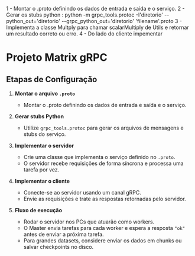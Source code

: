 
1 - Montar o .proto definindo os dados de entrada e saída e o serviço.
2 - Gerar os stubs python : python -m grpc_tools.protoc -I'diretorio' --python_out='diretorio' --grpc_python_out='diretorio' 'filename'.proto
3 - Implementa a classe Multply para chamar scalarMultiply de Utils e retornar um resultado correto ou erro.
4 - Do lado do cliente impementar 


# Projeto Matrix gRPC


## Etapas de Configuração

1. **Montar o arquivo `.proto`**  
   - Montar o .proto definindo os dados de entrada e saída e o serviço.

2. **Gerar stubs Python**  
   - Utilize `grpc_tools.protoc` para gerar os arquivos de mensagens e stubs do serviço.  

3. **Implementar o servidor**  
   - Crie uma classe que implementa o serviço definido no `.proto`.  
   - O servidor recebe requisições de forma síncrona e processa uma tarefa por vez.

4. **Implementar o cliente**  
   - Conecte-se ao servidor usando um canal gRPC.  
   - Envie as requisições e trate as respostas retornadas pelo servidor.

5. **Fluxo de execução**  
   - Rodar o servidor nos PCs que atuarão como workers.  
   - O Master envia tarefas para cada worker e espera a resposta `"ok"` antes de enviar a próxima tarefa.  
   - Para grandes datasets, considere enviar os dados em chunks ou salvar checkpoints no disco.




